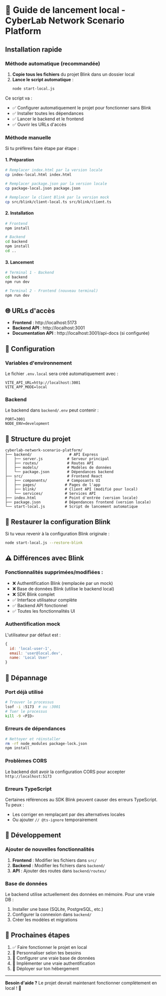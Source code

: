 # 🚀 Guide de lancement local - CyberLab Network Scenario Platform

## Installation rapide

### Méthode automatique (recommandée)

1. **Copie tous les fichiers** du projet Blink dans un dossier local
2. **Lance le script automatique** :
   ```bash
   node start-local.js
   ```

Ce script va :
- ✅ Configurer automatiquement le projet pour fonctionner sans Blink
- ✅ Installer toutes les dépendances
- ✅ Lancer le backend et le frontend
- ✅ Ouvrir les URLs d'accès

### Méthode manuelle

Si tu préfères faire étape par étape :

#### 1. Préparation
```bash
# Remplacer index.html par la version locale
cp index-local.html index.html

# Remplacer package.json par la version locale  
cp package-local.json package.json

# Remplacer le client Blink par la version mock
cp src/blink/client-local.ts src/blink/client.ts
```

#### 2. Installation
```bash
# Frontend
npm install

# Backend
cd backend
npm install
cd ..
```

#### 3. Lancement
```bash
# Terminal 1 - Backend
cd backend
npm run dev

# Terminal 2 - Frontend (nouveau terminal)
npm run dev
```

## 🌐 URLs d'accès

- **Frontend** : http://localhost:5173
- **Backend API** : http://localhost:3001
- **Documentation API** : http://localhost:3001/api-docs (si configurée)

## 🔧 Configuration

### Variables d'environnement

Le fichier `.env.local` sera créé automatiquement avec :
```env
VITE_API_URL=http://localhost:3001
VITE_APP_MODE=local
```

### Backend

Le backend dans `backend/.env` peut contenir :
```env
PORT=3001
NODE_ENV=development
```

## 📁 Structure du projet

```
cyberlab-network-scenario-platform/
├── backend/                 # API Express
│   ├── server.js           # Serveur principal
│   ├── routes/             # Routes API
│   ├── models/             # Modèles de données
│   └── package.json        # Dépendances backend
├── src/                    # Frontend React
│   ├── components/         # Composants UI
│   ├── pages/             # Pages de l'app
│   ├── blink/             # Client API (modifié pour local)
│   └── services/          # Services API
├── index.html             # Point d'entrée (version locale)
├── package.json           # Dépendances frontend (version locale)
└── start-local.js         # Script de lancement automatique
```

## 🔄 Restaurer la configuration Blink

Si tu veux revenir à la configuration Blink originale :
```bash
node start-local.js --restore-blink
```

## ⚠️ Différences avec Blink

### Fonctionnalités supprimées/modifiées :
- ❌ Authentification Blink (remplacée par un mock)
- ❌ Base de données Blink (utilise le backend local)
- ❌ SDK Blink complet
- ✅ Interface utilisateur complète
- ✅ Backend API fonctionnel
- ✅ Toutes les fonctionnalités UI

### Authentification mock
L'utilisateur par défaut est :
```javascript
{
  id: 'local-user-1',
  email: 'user@local.dev', 
  name: 'Local User'
}
```

## 🐛 Dépannage

### Port déjà utilisé
```bash
# Trouver le processus
lsof -i :5173  # ou :3001
# Tuer le processus
kill -9 <PID>
```

### Erreurs de dépendances
```bash
# Nettoyer et réinstaller
rm -rf node_modules package-lock.json
npm install
```

### Problèmes CORS
Le backend doit avoir la configuration CORS pour accepter `http://localhost:5173`

### Erreurs TypeScript
Certaines références au SDK Blink peuvent causer des erreurs TypeScript. Tu peux :
- Les corriger en remplaçant par des alternatives locales
- Ou ajouter `// @ts-ignore` temporairement

## 📝 Développement

### Ajouter de nouvelles fonctionnalités
1. **Frontend** : Modifier les fichiers dans `src/`
2. **Backend** : Modifier les fichiers dans `backend/`
3. **API** : Ajouter des routes dans `backend/routes/`

### Base de données
Le backend utilise actuellement des données en mémoire. Pour une vraie DB :
1. Installer une base (SQLite, PostgreSQL, etc.)
2. Configurer la connexion dans `backend/`
3. Créer les modèles et migrations

## 🎯 Prochaines étapes

1. ✅ Faire fonctionner le projet en local
2. 🔧 Personnaliser selon tes besoins
3. 💾 Configurer une vraie base de données
4. 🔐 Implémenter une vraie authentification
5. 🚀 Déployer sur ton hébergement

---

**Besoin d'aide ?** Le projet devrait maintenant fonctionner complètement en local ! 🎉